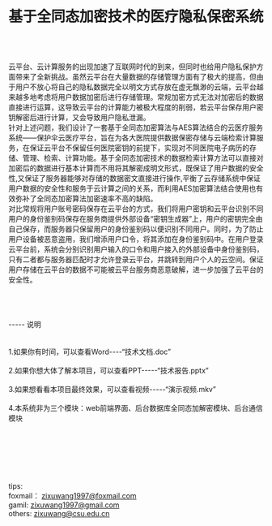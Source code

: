 # 基于全同态加密技术的医疗隐私保密系统
<br>
<br>
<br>
 云平台、云计算服务的出现加速了互联网时代的到来，但同时也给用户隐私保护方面带来了全新挑战。虽然云平台在大量数据的存储管理方面有了极大的提高，但由于用户不放心将自己的隐私数据完全以明文方式存放在虚无飘渺的云端，云平台越来越多地考虑将用户数据加密后进行存储管理。常规加密方式无法对加密后的数据直接进行运算，这导致云平台的计算能力被极大程度的削弱，若云平台保存用户密钥解密后进行计算，又会导致用户隐私泄漏。<br>
 针对上述问题，我们设计了一套基于全同态加密算法与AES算法结合的云医疗服务系统——保护伞云医疗平台，旨在为各大医院提供数据保密存储与云端检索计算服务，在保证云平台不保留任何医院密钥的前提下，实现对不同医院电子病历的存储、管理、检索、计算功能。基于全同态加密技术的数据检索计算方法可以直接对加密后的数据进行基本计算而不用将其解密成明文形式，既保证了用户数据的安全性,又保证了服务器能够对存储的数据密文直接进行操作,平衡了云存储系统中保证用户数据的安全性和服务于云计算之间的关系，而利用AES加密算法结合使用也有效弥补了全同态加密算法加密速率不高的缺陷。<br>
 对比常规将用户账号密码保存在云平台的方式，我们将用户密钥和云平台识别不同用户的身份鉴别码保存在服务商提供外部设备“密钥生成器”上，用户的密钥完全由自己保存，而服务器只保留用户的身份鉴别码以便识别不同用户。同时，为了防止用户设备被恶意盗用，我们增添用户口令，将其添加在身份鉴别码中。在用户登录云平台前，系统会分别识别用户输入的口令和用户接入的外部设备中身份鉴别码，只有二者都与服务器匹配时才允许登录云平台，并跳转到用户个人的云空间。保证用户存储在云平台的数据不可能被云平台服务商恶意破解，进一步加强了云平台的安全性。<br>
<br>
<br>
<br>
<br>
-----
说明<br><br>
<br>
1.如果你有时间，可以查看Word----“技术文档.doc”<br><br>
2.如果你想大体了解本项目，可以查看PPT-----“技术报告.pptx”<br><br>
3.如果想看看本项目最终效果，可以查看视频-----“演示视频.mkv”<br><br>
4.本系统非为三个模块：web前端界面、后台数据库全同态加解密模块、后台通信模块<br><br>
<br><br><br><br><br>






tips:<br>
foxmail：  zixuwang1997@foxmail.com<br>
gamil:     zixuwang1997@gmail.com<br>
others:    zixuwang@csu.edu.cn<br>
